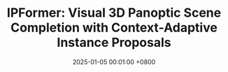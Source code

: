 ---
title:          "IPFormer: Visual 3D Panoptic Scene Completion with Context-Adaptive Instance Proposals"
date:           2025-01-05 00:01:00 +0800
selected:       true
pub:            "Neural Information Processing Systems (NeurIPS)"
pub_date:       "2025"
cover:          /assets/images/covers/ipformer.png
authors:
- <b>Markus Gross</b>
- Aya Fahmy
- Danit Niwattananan
- Dominik Muhle
- Daniel Cremers
- Henri Meeß
links:
  Project Page: /publications/2025/ipformer/
  Paper: https://arxiv.org/abs/2506.20671
  Code: https://github.com/markus-42/ipformer
---